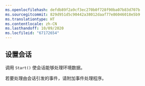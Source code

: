 ```yaml
---
ms.openlocfilehash: defdb89f2a9cf3ec270b0f728f90ba07b83d707b
ms.sourcegitcommit: 829d951d5c90442a38012daaf77e86046018e5b9
ms.translationtype: HT
ms.contentlocale: zh-CN
ms.lasthandoff: 10/09/2020
ms.locfileid: "67172654"
---
```

## <a name="set-up-the-session"></a>设置会话

调用 `Start()` 使会话能够处理环境数据。

若要处理由会话引发的事件，请附加事件处理程序。
